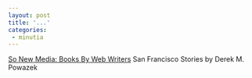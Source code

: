 ```yaml
---
layout: post
title: '...'
categories:
 - minutia
---
```


<a href="http://sonewmedia.com/catalog/index.pl/productDetail?product=2002_sfstories">So New Media: Books By Web Writers</a> San Francisco Stories by Derek M. Powazek

